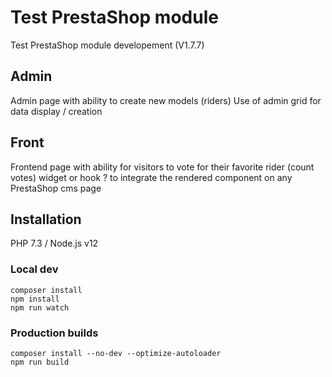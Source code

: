 # Test PrestaShop module

Test PrestaShop module developement (V1.7.7)

## Admin
Admin page with ability to create new models (riders)
Use of admin grid for data display / creation 

## Front
Frontend page with ability for visitors to vote for their favorite rider (count votes)
widget or hook ? to integrate the rendered component on any PrestaShop cms page

## Installation

PHP 7.3 / Node.js v12

### Local dev
```
composer install
npm install
npm run watch
```

### Production builds
```
composer install --no-dev --optimize-autoloader
npm run build
```